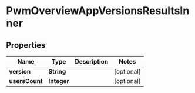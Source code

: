 

# PwmOverviewAppVersionsResultsInner


## Properties

| Name | Type | Description | Notes |
|------------ | ------------- | ------------- | -------------|
|**version** | **String** |  |  [optional] |
|**usersCount** | **Integer** |  |  [optional] |



